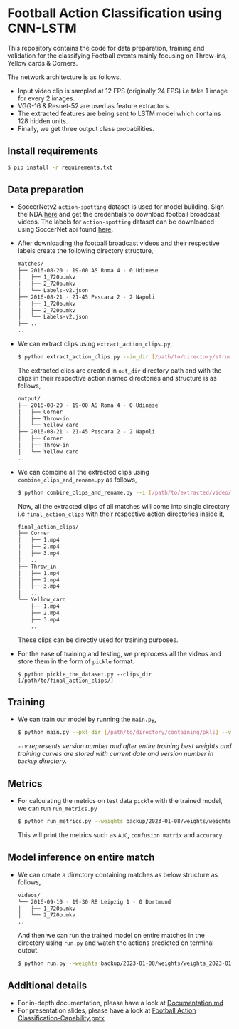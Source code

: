 # Football Action Classification using CNN-LSTM
This repository contains the code for data preparation, training and validation for the classifying Football events mainly focusing on Throw-ins, Yellow cards & Corners.

The network architecture is as follows,

- Input video clip is sampled at 12 FPS (originally 24 FPS) i.e take 1 image for every 2 images. 
- VGG-16 & Resnet-52 are used as feature extractors.
- The extracted features are being sent to LSTM model which contains 128 hidden units.
- Finally, we get three output class probabilities.

## Install requirements

```bash
$ pip install -r requirements.txt
```

## Data preparation

- SoccerNetv2 `action-spotting` dataset is used for model building. Sign the NDA [here](https://silviogiancola.github.io/SoccerNetv2/) and get the credentials to download football broadcast videos. The labels for `action-spotting` dataset can be downloaded using SoccerNet api found [here](https://www.soccer-net.org/data).  

- After downloading the football broadcast videos and their respective labels create the following directory structure,
    ```bash
    matches/
    ├── 2016-08-20 - 19-00 AS Roma 4 - 0 Udinese
    │   ├── 1_720p.mkv
    │   ├── 2_720p.mkv
    │   └── Labels-v2.json
    ├── 2016-08-21 - 21-45 Pescara 2 - 2 Napoli
    │   ├── 1_720p.mkv
    │   ├── 2_720p.mkv
    │   └── Labels-v2.json
    ├── ..
    ..
    ```

- We can extract clips using `extract_action_clips.py`,
    ```bash
    $ python extract_action_clips.py --in_dir [/path/to/directory/structure/shown/above/] --out_dir [/path/to/store/video/clips/]
    ```
   The extracted clips are created in `out_dir` directory path and with the clips in their respective action named directories and structure is as follows,
    ```bash
    output/
    ├── 2016-08-20 - 19-00 AS Roma 4 - 0 Udinese
    │   ├── Corner
    │   ├── Throw-in
    │   └── Yellow card
    ├── 2016-08-21 - 21-45 Pescara 2 - 2 Napoli
    │   ├── Corner
    │   ├── Throw-in
    │   └── Yellow card
    ..
    ```

- We can combine all the extracted clips using `combine_clips_and_rename.py` as follows,
    ```bash
    $ python combine_clips_and_rename.py --i [/path/to/extracted/video/clips]
    ```
    Now, all the extracted clips of all matches will come into single directory i.e `final_action_clips` with their respective action directories inside it,
    ```bash
    final_action_clips/
    ├── Corner
    │   ├── 1.mp4
    │   ├── 2.mp4
    │   ├── 3.mp4
    │   ..
    ├── Throw_in   
    │   ├── 1.mp4
    │   ├── 2.mp4
    │   ├── 3.mp4
    │   ..
    └── Yellow_card
        ├── 1.mp4
        ├── 2.mp4
        ├── 3.mp4
        ..   
    ```
    These clips can be directly used for training purposes.

- For the ease of training and testing, we preprocess all the videos and store them in the form of `pickle` format.
    ```
    $ python pickle_the_dataset.py --clips_dir [/path/to/final_action_clips/]
    ```

## Training

- We can train our model by running the `main.py`,
    ```bash
    $ python main.py --pkl_dir [/path/to/directory/containing/pkls] --version 1 
    ```
    *`--v` represents version number and after entire training best weights and training curves are stored with current date and version number in `backup` directory.*

## Metrics

- For calculating the metrics on test data `pickle` with the trained model, we can run `run_metrics.py`
    ```bash
    $ python run_metrics.py --weights backup/2023-01-08/weights/weights_2023-01-08_v1_tf.h5 --test_path [/path/to/directory/containing/test/pkls]
    ```
    This will print the metrics such as `AUC`, `confusion matrix` and `accuracy`.

## Model inference on entire match

- We can create a directory containing matches as below structure as follows, 
    ```bash
    videos/
    └── 2016-09-10 - 19-30 RB Leipzig 1 - 0 Dortmund
    │   ├── 1_720p.mkv
    │   └── 2_720p.mkv
    ..
    ```
    And then we can run the trained model on entire matches in the directory using `run.py` and watch the actions predicted on terminal output.
    ```bash
    $ python run.py --weights backup/2023-01-08/weights/weights_2023-01-08_v1_tf.h5 --match_dir [/path/to/directory/containing/matches]
    ```


## Additional details
- For in-depth documentation, please have a look at [Documentation.md](./Documentation.md)
- For presentation slides, please have a look at [Football Action Classification-Capability.pptx](./Football%20Action%20Classification%20-%20Capability.pptx)
